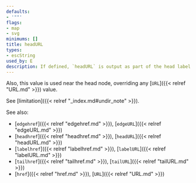 ```yaml
---
defaults:
- '""'
flags:
- map
- svg
minimums: []
title: headURL
types:
- escString
used_by: E
description: If defined, `headURL` is output as part of the head label of the edge
---
```


Also, this value is used near the head node, overriding any [`URL`]({{< relref "URL.md" >}}) value.

See [limitation]({{< relref "_index.md#undir_note" >}}).

See also:

- [`edgehref`]({{< relref "edgehref.md" >}}), [`edgeURL`]({{< relref "edgeURL.md" >}})
- [`headhref`]({{< relref "headhref.md" >}}), [`headURL`]({{< relref "headURL.md" >}})
- [`labelhref`]({{< relref "labelhref.md" >}}), [`labelURL`]({{< relref "labelURL.md" >}})
- [`tailhref`]({{< relref "tailhref.md" >}}), [`tailURL`]({{< relref "tailURL.md" >}})
- [`href`]({{< relref "href.md" >}}), [`URL`]({{< relref "URL.md" >}})
